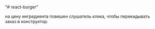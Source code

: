 "# react-burger"



на цену ингредиента повешен слушатель клика, чтобы перекидывать заказ в конструктор.
